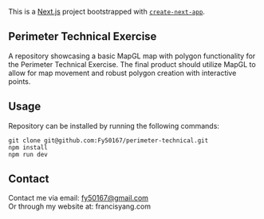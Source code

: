 This is a [Next.js](https://nextjs.org/) project bootstrapped with [`create-next-app`](https://github.com/vercel/next.js/tree/canary/packages/create-next-app).

## Perimeter Technical Exercise

A repository showcasing a basic MapGL map with polygon functionality for the Perimeter Technical Exercise. The final product should utilize MapGL to allow for map movement and robust polygon creation with interactive points.

## Usage

Repository can be installed by running the following commands:

```console
git clone git@github.com:Fy50167/perimeter-technical.git
npm install
npm run dev
```

## Contact

Contact me via email: fy50167@gmail.com  
Or through my website at: francisyang.com
